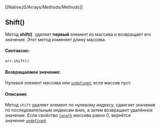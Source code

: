 [[NativeJS/Arrays/Methods/Methods]]
## Shift()
Метод **shift()**  удаляет **первый** элемент из массива и возвращает его значение. Этот метод изменяет длину массива.

#### Cинтаксис:
```
arr.shift()
```

#### Возвращаемое значение:
Нулевой элемент массива или [`undefined`](https://developer.mozilla.org/ru/docs/Web/JavaScript/Reference/Global_Objects/undefined), если массив пуст.

#### Описание
Метод `shift` удаляет элемент по нулевому индексу, сдвигает значения по последовательным индексам вниз, а затем возвращает удалённое значение. Если свойство [`length`](https://developer.mozilla.org/ru/docs/Web/JavaScript/Reference/Global_Objects/Array/length) массива равно 0, вернётся значение [`undefined`](https://developer.mozilla.org/ru/docs/Web/JavaScript/Reference/Global_Objects/undefined).